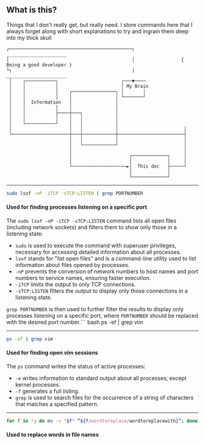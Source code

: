 ## What is this?

Things that I don't really get, but really need. I store commands here that I always forget along with short explanations to try and ingrain them deep into my thick skull

```
┌─────────────────────────────────────────────┐                   ______________________
│                                             │                 { Being a good developer }
└┐                                            │                   ______________________
 │    ┌───────────┐                       ┌───▼────
 │    │           │                       │ My Brain
 │    │           │    ┌────────────────┐ │       │
 │    │           │    │                │ └───────┘
 │    │  Information   │                │
 │    │           │    │                │
 │    │           ├────┼───┐            │
 │    │           │    │   │            │
 │    └───────────┘    │   │            │
 │                     │   │            │                        │
 └─────────────────────┼───┼────────────┼────────────────────────┤
                       │   │            │                        │
                       │   └────────────┘                        │
                       │                                         │
                       │                     ┌─────────────┐     │
                       │                     │             │     │
                       └────────────────────►│  This doc   ├─────┘
                                             │             │
                                             └─────────────┘
```

---

```bash
sudo lsof -nP -iTCP -sTCP:LISTEN | grep PORTNUMBER
```

#### Used for finding processes listening on a specific port

The `sudo lsof -nP -iTCP -sTCP:LISTEN` command lists all open files (including network sockets) and filters them to show only those in a listening state:

- `sudo` is used to execute the command with superuser privileges, necessary for accessing detailed information about all processes.
- `lsof` stands for "list open files" and is a command-line utility used to list information about files opened by processes.
- `-nP` prevents the conversion of network numbers to host names and port numbers to service names, ensuring faster execution.
- `-iTCP` limits the output to only TCP connections.
- `-sTCP:LISTEN` filters the output to display only those connections in a listening state.

`grep PORTNUMBER` is then used to further filter the results to display only processes listening on a specific port, where `PORTNUMBER` should be replaced with the desired port number.``` bash
ps -ef | grep vim

---

```bash
ps -ef | grep vim
```

#### Used for finding open vim sessions

The `ps` command writes the status of active processes:

- `-e` writes information to standard output about all processes, except kernel processes.
- `-f` generates a full listing.
- `grep` is used to search files for the occurrence of a string of characters that matches a specified pattern.

---

```bash
for f in *; do mv -v "$f" “${f/wordtoreplace/wordtoreplacewith}”; done;
```

#### Used to replace words in file names
